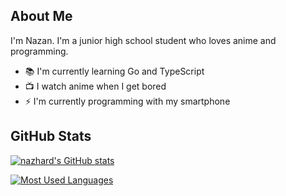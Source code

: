 About Me
---

I'm Nazan. I'm a junior high school student who loves anime and programming.

- :books: I'm currently learning Go and TypeScript
- :tv: I watch anime when I get bored
- :zap: I'm currently programming with my smartphone

GitHub Stats
---

<a href="http://www.github.com/nazhard"><img src="https://github-readme-stats.vercel.app/api?username=nazhard&show_icons=true&hide=&count_private=true&title_color=ef4444&text_color=ffffff&icon_color=ef4444&bg_color=000000&hide_border=true" alt="nazhard's GitHub stats"/></a>

<a href="https://github.com/nazhard" align="left"><img src="https://github-readme-stats.vercel.app/api/top-langs/?username=nazhard&layout=compact&langs_count=10&title_color=ef4444&text_color=ffffff&icon_color=ef4444&bg_color=000000&hide_border=true&locale=en&custom_title=Most%20%Used%20%Languages" alt="Most Used Languages" /></a>
